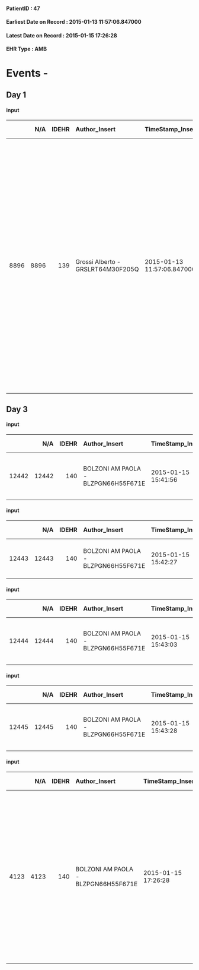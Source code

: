 
#### PatientID : 47
#### Earliest Date on Record : 2015-01-13 11:57:06.847000
#### Latest Date on Record : 2015-01-15 17:26:28
#### EHR Type : AMB

# Events - 

## Day 1

#### input
|      |    N/A |   IDEHR | Author_Insert                     | TimeStamp_Insert           | EHRType   |   PatientID |   IDDigitalSignDocument | persone_vicine   |   Unnamed: 0_x.1 |   IDANAMNESI_SOCIALE | Patient   | FamigliaAltro   | Paziente_T   |   Non_Rilevabile_x.1 | Note_Non_Rilevabile_x.1   | opt_Problemi   | opt_paziente_a   | opt_adeguatezza   | opt_paziente_solo   | opt_necessario   | opt_risorse_ec   | ds_note_prio                                                                                                                                                                                                                                                                                                                                                                                                         | Needs     | opt_disponibilit_paz   |
|-----:|-------:|--------:|:----------------------------------|:---------------------------|:----------|------------:|------------------------:|:-----------------|-----------------:|---------------------:|:----------|:----------------|:-------------|---------------------:|:--------------------------|:---------------|:-----------------|:------------------|:--------------------|:-----------------|:-----------------|:---------------------------------------------------------------------------------------------------------------------------------------------------------------------------------------------------------------------------------------------------------------------------------------------------------------------------------------------------------------------------------------------------------------------|:----------|:-----------------------|
| 8896 |   8896 |     139 | Grossi Alberto - GRSLRT64M30F205Q | 2015-01-13 11:57:06.847000 | AMB       |          47 |                    2066 | N/A              |               13 |                   12 | Si#1      | Si#1            | Si#1         |                    0 | NR                        | No#0           | Congruenti#1     | No#0              | Si#1                | Si#1             | Adeguate#1       | La paziente vive sola e sembra aver capito che la situazione sanitaria sta peggiorando. Le ho spiegato che la presenza della badante solo nelle ore pomeridiane pu√≤ essere considerata sufficiente solo a fronte della mantenuta performance attuale ma che sar√† necessario aumentarne la presenza in caso di ulteriore perdita di autonomia. La paziente vorrebbe rimanere a casa sino alla fine dell'assistenza. | Clinici#0 | Si#1                   |


## Day 3

#### input
|       |    N/A |   IDEHR | Author_Insert                       | TimeStamp_Insert    |   IDAccess | EHRType   |   PatientID |   IDDigitalSignDocument | persone_vicine   |   Unnamed: 0_x.2 |   IDDIAGNOSI_CROSSOU |   Non_Rilevabile_x.2 | ds_ICD                                                  | dt_Data_diagnosi    |
|------:|-------:|--------:|:------------------------------------|:--------------------|-----------:|:----------|------------:|------------------------:|:-----------------|-----------------:|---------------------:|---------------------:|:--------------------------------------------------------|:--------------------|
| 12442 |  12442 |     140 | BOLZONI AM PAOLA - BLZPGN66H55F671E | 2015-01-15 15:41:56 |         16 | AMB       |          47 |                    3450 | N/A              |              227 |                  227 |                    0 | 1579 Tumori maligni del pancreas, parte non specificata | 2014-12-18 00:00:00 |

#### input
|       |    N/A |   IDEHR | Author_Insert                       | TimeStamp_Insert    |   IDAccess | EHRType   |   PatientID |   IDDigitalSignDocument | persone_vicine   |   Unnamed: 0_x.2 |   IDDIAGNOSI_CROSSOU |   Non_Rilevabile_x.2 | ds_ICD                                       | dt_Data_diagnosi    |
|------:|-------:|--------:|:------------------------------------|:--------------------|-----------:|:----------|------------:|------------------------:|:-----------------|-----------------:|---------------------:|---------------------:|:---------------------------------------------|:--------------------|
| 12443 |  12443 |     140 | BOLZONI AM PAOLA - BLZPGN66H55F671E | 2015-01-15 15:42:27 |         16 | AMB       |          47 |                    3451 | N/A              |              228 |                  228 |                    0 | 4019 Ipertensione essenziale non specificata | 2014-12-18 00:00:00 |

#### input
|       |    N/A |   IDEHR | Author_Insert                       | TimeStamp_Insert    |   IDAccess | EHRType   |   PatientID |   IDDigitalSignDocument | persone_vicine   |   Unnamed: 0_x.2 |   IDDIAGNOSI_CROSSOU |   Non_Rilevabile_x.2 | ds_ICD                                                      | dt_Data_diagnosi    |
|------:|-------:|--------:|:------------------------------------|:--------------------|-----------:|:----------|------------:|------------------------:|:-----------------|-----------------:|---------------------:|---------------------:|:------------------------------------------------------------|:--------------------|
| 12444 |  12444 |     140 | BOLZONI AM PAOLA - BLZPGN66H55F671E | 2015-01-15 15:43:03 |         16 | AMB       |          47 |                    3452 | N/A              |              229 |                  229 |                    0 | 56210 Diverticolosi del colon (senza menzione di emorragia) | 2014-12-18 00:00:00 |

#### input
|       |    N/A |   IDEHR | Author_Insert                       | TimeStamp_Insert    |   IDAccess | EHRType   |   PatientID |   IDDigitalSignDocument | persone_vicine   |   Unnamed: 0_x.2 |   IDDIAGNOSI_CROSSOU |   Non_Rilevabile_x.2 | ds_ICD                                              | dt_Data_diagnosi    |
|------:|-------:|--------:|:------------------------------------|:--------------------|-----------:|:----------|------------:|------------------------:|:-----------------|-----------------:|---------------------:|---------------------:|:----------------------------------------------------|:--------------------|
| 12445 |  12445 |     140 | BOLZONI AM PAOLA - BLZPGN66H55F671E | 2015-01-15 15:43:28 |         16 | AMB       |          47 |                    3454 | N/A              |              230 |                  230 |                    0 | 4414 Aneurisma addominale senza menzione di rottura | 2014-12-18 00:00:00 |

#### input
|      |    N/A |   IDEHR | Author_Insert                       | TimeStamp_Insert    |   IDAccess | EHRType   |   PatientID |   IDDigitalSignDocument | persone_vicine   |   Unnamed: 0_y |   IDANAMNESI_MED |   Non_Rilevabile_y | Note_Non_Rilevabile_y   | diagnosis                                                                                                                                                                                                                                                         |
|-----:|-------:|--------:|:------------------------------------|:--------------------|-----------:|:----------|------------:|------------------------:|:-----------------|---------------:|-----------------:|-------------------:|:------------------------|:------------------------------------------------------------------------------------------------------------------------------------------------------------------------------------------------------------------------------------------------------------------|
| 4123 |   4123 |     140 | BOLZONI AM PAOLA - BLZPGN66H55F671E | 2015-01-15 17:26:28 |         16 | AMB       |          47 |                    3528 | N/A              |            104 |               48 |                  0 | NR                      | pancreas head neoplasia (subjected to radiant stereotaxic) treatment in suspected progression. Recent stent placement for biliary obstruction. associated disorders: chronic pancreatitis. Abdominal aortic aneurysm., Diverticulosis of the colon. Hypertension. |


